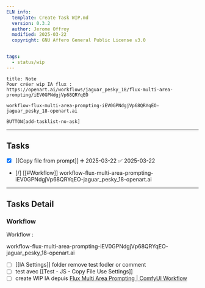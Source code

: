 ```yaml
---
ELN info:
  template: Create Task WIP.md
  version: 0.3.2
  author: Jerome Offroy
  modified: 2025-03-22
  copyright: GNU Affero General Public License v3.0


tags:
  - status/wip
---
```


````ad-note
title: Note
Pour créer wip IA flux : https://openart.ai/workflows/jaguar_pesky_18/flux-multi-area-prompting/iEV0GPNdgjVp68QRYqEO

workflow-flux-multi-area-prompting-iEV0GPNdgjVp68QRYqEO-jaguar_pesky_18-openart.ai

````



`BUTTON[add-tasklist-no-ask]`



---
## Tasks
- [x] [[Copy file from prompt]] ➕ 2025-03-22 ✅ 2025-03-22
- [/] [[#Workflow]] workflow-flux-multi-area-prompting-iEV0GPNdgjVp68QRYqEO-jaguar_pesky_18-openart.ai


---
## Tasks Detail




### Workflow
Workflow : 

workflow-flux-multi-area-prompting-iEV0GPNdgjVp68QRYqEO-jaguar_pesky_18-openart.ai

- [ ] [[IA Settings]] folder  remove test fodler or comment 
- [ ] test avec [[Test - JS - Copy File Use Settings]]
- [ ] create WIP IA depuis [Flux Multi Area Prompting | ComfyUI Workflow](https://openart.ai/workflows/jaguar_pesky_18/flux-multi-area-prompting/iEV0GPNdgjVp68QRYqEO)

